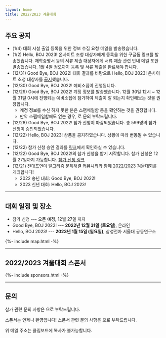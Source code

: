 ```yaml
---
layout: home
title: 2022/2023 겨울대회
---
```


## 주요 공지

- (1/4) 대회 시설 출입 등록을 위한 정보 수집 요청 메일을 발송했습니다.
- (1/2) Hello, BOJ 2023! 온사이트 초청 대상자에게 등록을 위한 구글폼 링크를 발송했습니다. 재학증명서 등의 서류 제출 대상자에게 서류 제출 관련 안내 메일 또한 발송했습니다. 1월 4일 정오까지 등록 및 서류 제출을 완료해야 합니다.
- (12/31) Good Bye, BOJ 2022! 대회 결과를 바탕으로 Hello, BOJ 2023! 온사이트 초청 대상자를 [공지](https://www.acmicpc.net/board/view/106577)했습니다.
- (12/30) Good Bye, BOJ 2022! 예비소집이 진행됩니다.
- (12/29) Good Bye, BOJ 2022! 계정 정보를 발송했습니다. 12월 30일 12시 ~ 12월 31일 0시에 진행되는 예비소집에 참가하여 제출이 잘 되는지 확인해보는 것을 권장합니다.
  - 계정 정보를 수신 하지 못한 분은 스팸메일함 등을 확인하는 것을 권장합니다.
  - 만약 스팸메일함에도 없는 경우, <a href="#" class="mail-address" data-name="contact" data-domain="ucpc" data-tld="me" onclick="window.location.href = 'mailto:' + this.dataset.name + '@' + this.dataset.domain + '.' + this.dataset.tld"></a> 로 문의 부탁드립니다.
- (12/28) Good Bye, BOJ 2022! 참가 신청이 마감되었습니다. 총 599명의 참가 신청이 승인되었습니다.
- (12/22) Hello, BOJ 2023! 상품을 공지하였습니다. 상황에 따라 변동될 수 있습니다.
- (12/22) 참가 신청 승인 결과를 [링크](https://docs.google.com/spreadsheets/d/1sr-Y_ABoqTEObzBwQ6XGkp9CFPCMYafrk4xnTBK6LqQ/)에서 확인하실 수 있습니다.
- (12/22) Good Bye, BOJ 2022!의 참가 신청을 받기 시작합니다. 참가 신청은 12월 27일까지 가능합니다. [참가 신청 링크](https://forms.gle/qCp7PAufAKbRMnBA8)
- (12/21) 전대프연이 알고리즘 문제해결 커뮤니티와 함께 2022/2023 겨울대회를 개최합니다!
  - 2022 송년 대회: Good Bye, BOJ 2022!
  - 2023 신년 대회: Hello, BOJ 2023!

---

## 대회 일정 및 장소

- 참가 신청 --- 오픈 예정, 12월 27일 까지
- Good Bye, BOJ 2022! --- **2022년 12월 31일 (토요일)**, 온라인
- Hello, BOJ 2023! --- **2023년 1월 15일 (일요일)**, 삼성전자 서울대 공동연구소

{%- include map.html -%}

---

## 2022/2023 겨울대회 스폰서

<div class="sponsors-grid">
  {%- include sponsors.html -%}
</div>

---

## 문의

참가 관련 문의 사항은 <a href="#" class="mail-address" data-name="contact" data-domain="ucpc" data-tld="me" onclick="window.location.href = 'mailto:' + this.dataset.name + '@' + this.dataset.domain + '.' + this.dataset.tld"></a>으로 부탁드립니다.

스폰서는 언제나 환영입니다! 스폰서 관련 문의 사항은 <a href="#" class="mail-address" data-name="sponsor" data-domain="ucpc" data-tld="me" onclick="window.location.href = 'mailto:' + this.dataset.name + '@' + this.dataset.domain + '.' + this.dataset.tld"></a>으로 부탁드립니다.

위 메일 주소는 클립보드에 복사가 불가능합니다.
